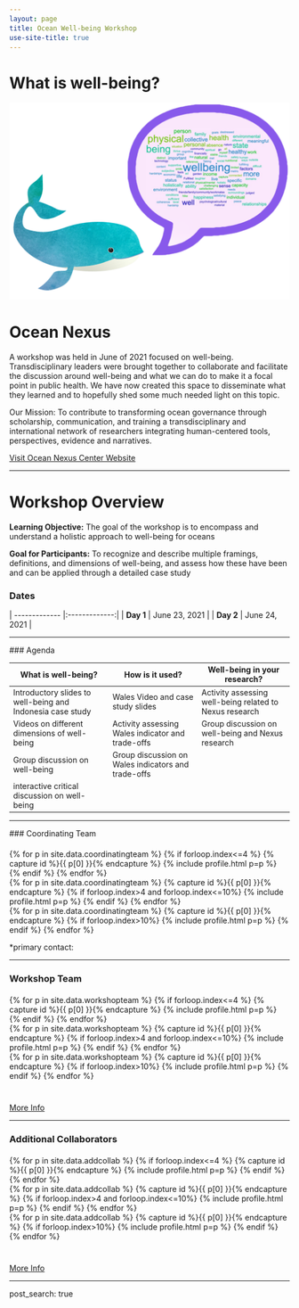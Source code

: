 ```yaml
---
layout: page
title: Ocean Well-being Workshop
use-site-title: true
---
```


# What is well-being?
![bulb_wordcloud_fixed](assets/img/whale_wordcloud.png)

# Ocean Nexus
A workshop was held in June of 2021 focused on well-being. Transdisciplinary leaders were brought together to collaborate and facilitate the discussion around well-being and what we can do to make it a focal point in public health. We have now created this space to disseminate what they learned and to hopefully shed some much needed light on this topic.

Our Mission: To contribute to transforming ocean governance through scholarship, communication, and training a transdisciplinary and international network of researchers integrating human-centered tools, perspectives, evidence and narratives.

[Visit Ocean Nexus Center Website](https://oceannexus.uw.edu/)

<hr>

# Workshop Overview

**Learning Objective:** The goal of the workshop is to encompass and understand a holistic approach to well-being for oceans 

**Goal for Participants:** To recognize and describe multiple framings, definitions, and dimensions of well-being, and assess how these have been and can be applied through a detailed case study

### **Dates**

| ------------- |:-------------:|
| **Day 1**     | June 23, 2021 |
| **Day 2**     | June 24, 2021 |

<hr>
### Agenda

| What is well-being? | How is it used? | Well-being in your research? |
| ------------- |-------------| ------------ |
| Introductory slides to well-being and Indonesia case study | Wales Video and case study slides | Activity assessing well-being related to Nexus research |
| Videos on different dimensions of well-being | Activity assessing Wales indicator and trade-offs | Group discussion on well-being and Nexus research |
| Group discussion on well-being | Group discussion on Wales indicators and trade-offs |    |
| interactive critical discussion on well-being |   |    

<hr>
### Coordinating Team

<!-- prettier-ignore -->
<div class="container" style="margin-top: 20px;margin-bottom: 10px;">
  <div class="row">
  {% for p in site.data.coordinatingteam %}
  {% if forloop.index<=4 %}
  {% capture id %}{{ p[0] }}{% endcapture %}
  {% include profile.html p=p %}
  {% endif %}
  {% endfor %}
  </div>
  <div class="row">
  {% for p in site.data.coordinatingteam %}
  {% capture id %}{{ p[0] }}{% endcapture %}
  {% if forloop.index>4 and forloop.index<=10%}
  {% include profile.html p=p %}
  {% endif %}
  {% endfor %}
  </div>
  <div class="row">
  {% for p in site.data.coordinatingteam %}
  {% capture id %}{{ p[0] }}{% endcapture %}
  {% if forloop.index>10%}
  {% include profile.html p=p %}
  {% endif %}
  {% endfor %}
 </div>
</div>

\*primary contact: 
<hr>

### Workshop Team
<div class="container" style="margin-top: 20px;margin-bottom: 10px;">
  <div class="row">
  {% for p in site.data.workshopteam %}
  {% if forloop.index<=4 %}
  {% capture id %}{{ p[0] }}{% endcapture %}
  {% include profile.html p=p %}
  {% endif %}
  {% endfor %}
  </div>
  <div class="row">
  {% for p in site.data.workshopteam %}
  {% capture id %}{{ p[0] }}{% endcapture %}
  {% if forloop.index>4 and forloop.index<=10%}
  {% include profile.html p=p %}
  {% endif %}
  {% endfor %}
  </div>
  <div class="row">
  {% for p in site.data.workshopteam %}
  {% capture id %}{{ p[0] }}{% endcapture %}
  {% if forloop.index>10%}
  {% include profile.html p=p %}
  {% endif %}
  {% endfor %}
 </div>
</div>

<div class="container" style="margin-top: 40px;margin-bottom: 10px;">
<a href="https://aphi22.github.io/ocean-nexus-well-being.github.io/people/">More Info</a>
</div>

<hr>
    
### Additional Collaborators
    
<div class="container" style="margin-top: 20px;margin-bottom: 10px;">
  <div class="row">
  {% for p in site.data.addcollab %}
  {% if forloop.index<=4 %}
  {% capture id %}{{ p[0] }}{% endcapture %}
  {% include profile.html p=p %}
  {% endif %}
  {% endfor %}
  </div>
  <div class="row">
  {% for p in site.data.addcollab %}
  {% capture id %}{{ p[0] }}{% endcapture %}
  {% if forloop.index>4 and forloop.index<=10%}
  {% include profile.html p=p %}
  {% endif %}
  {% endfor %}
  </div>
  <div class="row">
  {% for p in site.data.addcollab %}
  {% capture id %}{{ p[0] }}{% endcapture %}
  {% if forloop.index>10%}
  {% include profile.html p=p %}
  {% endif %}
  {% endfor %}
 </div>
</div>

<div class="container" style="margin-top: 40px;margin-bottom: 10px;">
<a href="https://aphi22.github.io/ocean-nexus-well-being.github.io/people/">More Info</a>
</div>

<hr>
post_search: true 


